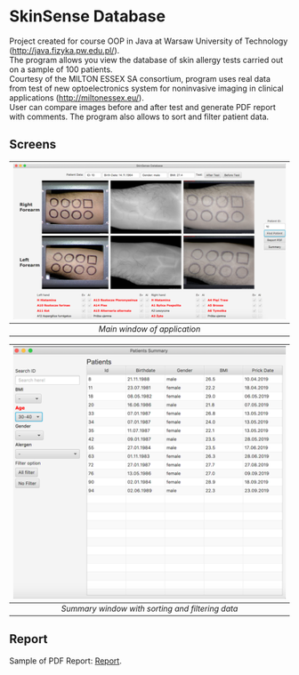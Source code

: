 # SkinSense Database
Project created for course OOP in Java at Warsaw University of Technology (http://java.fizyka.pw.edu.pl/).  
The program allows you view the database of skin allergy tests carried out on a sample of 100 patients.\
Courtesy of the MILTON ESSEX SA consortium, program uses real data from test of new optoelectronics system for noninvasive imaging in clinical applications (http://miltonessex.eu/). \
User can compare images before and after test and generate PDF report with comments. The program also allows to sort and filter patient data. 

## Screens
| ![alt text](https://github.com/MKastek/SkinSenseDatabaseFX/blob/master/Readme/ReadmeScreen1.png) |
|:--:| 
| *Main window of application* |

| ![alt text](https://github.com/MKastek/SkinSenseDatabaseFX/blob/master/Readme/ReadmeScreen2.png) |
| :--: | 
| *Summary window with sorting and filtering data* |

## Report
Sample of PDF Report: [Report](https://github.com/MKastek/SkinSenseDatabaseFX/blob/master/Readme/Patient45.pdf).
